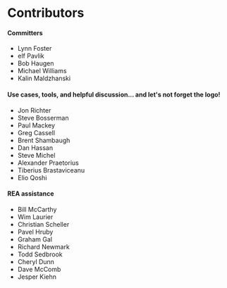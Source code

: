 # Contributors

#### Committers

* Lynn Foster
* elf Pavlik
* Bob Haugen
* Michael Williams
* Kalin Maldzhanski

#### Use cases, tools, and helpful discussion... and let's not forget the logo!

* Jon Richter
* Steve Bosserman
* Paul Mackey
* Greg Cassell
* Brent Shambaugh
* Dan Hassan
* Steve Michel
* Alexander Praetorius
* Tiberius Brastaviceanu
* Elio Qoshi

#### REA assistance

* Bill McCarthy
* Wim Laurier
* Christian Scheller
* Pavel Hruby
* Graham Gal
* Richard Newmark
* Todd Sedbrook
* Cheryl Dunn
* Dave McComb
* Jesper Kiehn
